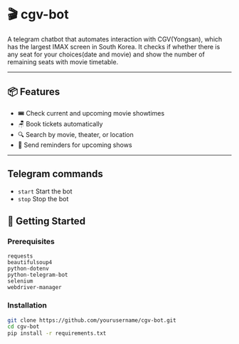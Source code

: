 # 🎬 cgv-bot

A telegram chatbot that automates interaction with CGV(Yongsan), which has the largest IMAX screen in South Korea.
It checks if whether there is any seat for your choices(date and movie) and show the number of remaining seats with movie timetable.

---

## 📦 Features

- 🎟️ Check current and upcoming movie showtimes
- 🪑 Book tickets automatically
- 🔍 Search by movie, theater, or location
- 🔔 Send reminders for upcoming shows

---

## Telegram commands

- `start` Start the bot
- `stop` Stop the bot

## 🚀 Getting Started

### Prerequisites

```
requests
beautifulsoup4
python-dotenv
python-telegram-bot
selenium
webdriver-manager
```

### Installation

```bash
git clone https://github.com/yourusername/cgv-bot.git
cd cgv-bot
pip install -r requirements.txt
```
